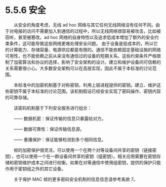 # 5.5.6 安全
　　从安全的角度考虑，无线 ad hoc 网络与其它任何无线网络没有任何不同。由于对电报的访问不需要加入到通信的过程中，所以无线网络很容易被攻击，比如被窃听，甚至被篡改。ad hoc 网络的自身特性以及追求低成本增加了额外的安全约束条件，这可能导致这些网络更难处理安全问题。 由于设备是低成本的，所以它的计算能力、存储容量、电源供应都是有限的。通信不能依赖固定基础设施的网络可用性，也不能依赖之前从来没有通信过的设备的短期关系。这些约束条件严格限制了加密算法和协议的选择，影响了安全架构的设计。建立和维护设备间可信赖的关系需要很小心。大多数安全架构可以在高层实现，因此不属于本标准的讨论范围。

　　本标准中的加密机制基于对称密钥，利用上层进程提供的密钥。建立、维护这些密钥不属于本标准的讨论范围。该机制假设已经安全实现了密码操作、密钥内容的可靠存储。

　　该密码机制基于下列安全服务进行组合：

　　—— 数据机密：保证传输的信息只暴露给对方。
  
　　—— 数据可靠性：保证传输信息源。
  
　　—— 重播保护：保证能够检测到多个相同信息。

　　帧的加密保护很灵活，可以使用一个在两个对等设备间共享的密钥（链接密钥），也可以使用一个在一群设备间共享的密钥（组密钥）。相关应用需要在密钥存储和密钥维护成本之间进行权衡。如果在对等通信中使用组密钥，提供的保护只能作用于密钥组之外的其它设备。

　　关于保护 MAC 帧的更多密码安全机制的信息信息请参考条款 7。
